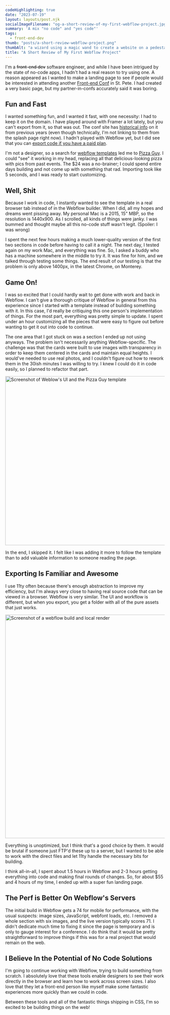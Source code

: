 ```yaml
---
codeHighlighting: true
date: "2023-07-19"
layout: layouts/post.njk
socialImageFilename: "og-a-short-review-of-my-first-webflow-project.jpg"
summary: 'A mix "no code" and "yes code"'
tags:
  - front-end-dev
thumb: "posts/a-short-review-webflow-project.png"
thumbAlt: "a wizard using a magic wand to create a website on a pedestal, cinematic, with shapes and colors flying around in the air --ar 3:2"
title: "A Short Review of My First Webflow Project"
---
```


I'm a ~~front-end dev~~ software engineer, and while I have been intrigued by the state of no-code apps, I hadn't had a real reason to try using one. A reason appeared as I wanted to make a landing page to see if people would be interested in attending another [Front-end Conf](https://frontenddesignconference.com) in St. Pete. I had created a very basic page, but my partner-in-confs accurately said it was boring.

## Fun and Fast

I wanted something fun, and I wanted it fast, with one necessity: I had to keep it on the domain. I have played around with Framer a lot lately, but you can't export from it, so that was out. The conf site has [historical info](https://frontenddesignconference.com/2019) on it from previous years (even though technically, I'm not linking to them from the splash page right now). I hadn't played with Webflow yet, but I did see that you can [export code if you have a paid plan](https://webflow.com/pricing).  

I'm not a designer, so a search for [webflow templates](https://webflow.com/templates) led me to [Pizza Guy](https://pizza-guy.webflow.io). I could "see" it working in my head, replacing all that delicious-looking pizza with pics from past events. The $24 was a no-brainer; I could spend entire days building and not come up with something that rad. Importing took like 5 seconds, and I was ready to start customizing.

## Well, Shit

Because I work in code, I instantly wanted to see the template in a real browser tab instead of in the Webflow builder. When I did, all my hopes and dreams went pissing away. My personal Mac is a 2015, 15" MBP, so the resolution is 1440x900. As I scrolled, all kinds of things were janky. I was bummed and thought maybe all this no-code stuff wasn't legit. (Spoiler: I was wrong)

I spent the next few hours making a much lower-quality version of the first two sections in code before having to call it a night. The next day, I tested again on my work Mac, and everything was fine. So, I asked a buddy who has a machine somewhere in the middle to try it. It was fine for him, and we talked through testing some things. The end result of our testing is that the problem is only above 1400px, in the latest Chrome, on Monterey. 

## Game On! 

I was so excited that I could hardly wait to get done with work and back in Webflow. I can't give a thorough critique of Webflow in general from this experience since I started with a template instead of building something with it. In this case, I'd really be critiquing this one person's implementation of things. For the most part, everything was pretty simple to update. I spent under an hour customizing all the pieces that were easy to figure out before wanting to get it out into code to continue.

The one area that I got stuck on was a section I ended up not using anyways. The problem isn't necessarily anything Webflow-specific. The challenge was that the cards were built to use images with transparency in order to keep them centered in the cards and maintain equal heights. I would've needed to use real photos, and I couldn't figure out how to rework them in the 30ish minutes I was willing to try. I knew I could do it in code easily, so I planned to refactor that part. 

<img class="full-to-half-bleed" height="534" src="/img/posts/front-end-dev/a-short-review-of-my-first-webflow-project/screenshot-of-the-builder.webp" alt="Screenshot of Weblow's UI and the Pizza Guy template" width="1008" />

In the end, I skipped it. I felt like I was adding it more to follow the template than to add valuable information to someone reading the page. 

## Exporting Is Familiar and Awesome

I use 11ty often because there's enough abstraction to improve my efficiency, but I'm always very close to having real source code that can be viewed in a browser. Webflow is very similar. The UI and workflow is different, but when you export, you get a folder with all of the pure assets that just works. 

<img class="full-to-half-bleed" height="706" src="/img/posts/front-end-dev/a-short-review-of-my-first-webflow-project/screenshot-of-a-local-build.webp" alt="Screenshot of a webflow build and local render" width="1008" />

Everything is unoptimized, but I think that's a good choice by them. It would be brutal if someone just FTP'd these up to a server, but I wanted to be able to work with the direct files and let 11ty handle the necessary bits for building. 

I think all-in-all, I spent about 1.5 hours in Webflow and 2-3 hours getting everything into code and making final rounds of changes. So, for about $55 and 4 hours of my time, I ended up with a super fun landing page.

## The Perf is Better On Webflow's Servers

The initial build in Webflow gets a 74 for mobile for performance, with the usual suspects: image sizes, JavaScript, webfont loads, etc. I removed a whole section with six images, and the live version typically scores 71. I didn't dedicate much time to fixing it since the page is temporary and is only to gauge interest for a conference. I do think that it would be pretty straightforward to improve things if this was for a real project that would remain on the web. 

## I Believe In the Potential of No Code Solutions

I'm going to continue working with Webflow, trying to build something from scratch. I absolutely love that these tools enable designers to see their work directly in the browser and learn how to work across screen sizes. I also love that they let a front-end person like myself make some fantastic experiences more quickly than we could in code. 

Between these tools and all of the fantastic things shipping in CSS, I'm so excited to be building things on the web!